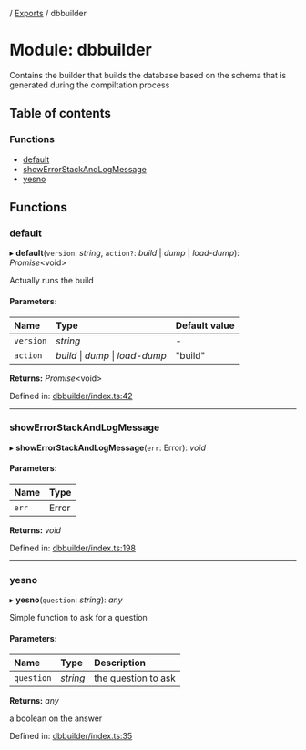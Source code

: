 [](../README.md) / [Exports](../modules.md) / dbbuilder

# Module: dbbuilder

Contains the builder that builds the database based on the schema
that is generated during the compiltation process

## Table of contents

### Functions

- [default](dbbuilder.md#default)
- [showErrorStackAndLogMessage](dbbuilder.md#showerrorstackandlogmessage)
- [yesno](dbbuilder.md#yesno)

## Functions

### default

▸ **default**(`version`: *string*, `action?`: *build* \| *dump* \| *load-dump*): *Promise*<void\>

Actually runs the build

#### Parameters:

Name | Type | Default value |
:------ | :------ | :------ |
`version` | *string* | - |
`action` | *build* \| *dump* \| *load-dump* | "build" |

**Returns:** *Promise*<void\>

Defined in: [dbbuilder/index.ts:42](https://github.com/onzag/itemize/blob/0569bdf2/dbbuilder/index.ts#L42)

___

### showErrorStackAndLogMessage

▸ **showErrorStackAndLogMessage**(`err`: Error): *void*

#### Parameters:

Name | Type |
:------ | :------ |
`err` | Error |

**Returns:** *void*

Defined in: [dbbuilder/index.ts:198](https://github.com/onzag/itemize/blob/0569bdf2/dbbuilder/index.ts#L198)

___

### yesno

▸ **yesno**(`question`: *string*): *any*

Simple function to ask for a question

#### Parameters:

Name | Type | Description |
:------ | :------ | :------ |
`question` | *string* | the question to ask   |

**Returns:** *any*

a boolean on the answer

Defined in: [dbbuilder/index.ts:35](https://github.com/onzag/itemize/blob/0569bdf2/dbbuilder/index.ts#L35)
